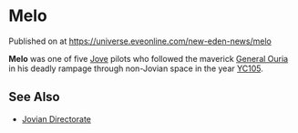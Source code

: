 # Melo
Published on  at https://universe.eveonline.com/new-eden-news/melo

**Melo** was one of five [Jove](6xoRWydZHCG4nplVmqXV9G) pilots who followed the
maverick [General Ouria](2Og5aR1ZiiVEYPgx9FJcPg) in his deadly rampage
through non-Jovian space in the year [YC105](7fPQjSvh0UicNGNdh3nVkd).

See Also
--------
-   [Jovian Directorate](LnfvFctQjjYSZkNtlIWH1)
